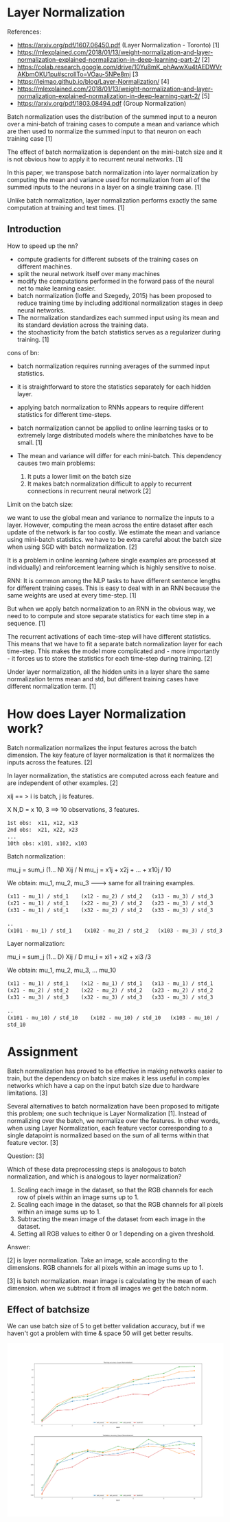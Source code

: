 # Layer Normalization 

References:

- https://arxiv.org/pdf/1607.06450.pdf (Layer Normalization - Toronto) [1]
- https://mlexplained.com/2018/01/13/weight-normalization-and-layer-normalization-explained-normalization-in-deep-learning-part-2/ [2]
- https://colab.research.google.com/drive/10Yu8mK_phAwwXu4tAEDWVrAKbmOKU1pu#scrollTo=VOau-5NPe8mj [3
- https://leimao.github.io/blog/Layer-Normalization/ [4]
- https://mlexplained.com/2018/01/13/weight-normalization-and-layer-normalization-explained-normalization-in-deep-learning-part-2/ [5]
- https://arxiv.org/pdf/1803.08494.pdf (Group Normalization)

Batch normalization uses the distribution of the summed input to a neuron over a mini-batch of training cases 
to compute a mean and variance which are then used to normalize the summed input to that
neuron on each training case [1]

The effect of batch normalization is dependent
on the mini-batch size and it is not obvious how to apply it to recurrent neural networks. [1]

In this paper, we transpose batch normalization into layer normalization by
computing the mean and variance used for normalization from all of the summed
inputs to the neurons in a layer on a single training case. [1]

Unlike batch normalization, layer normalization performs exactly the same computation at training and test times. [1]

## Introduction 

How to speed up the nn?

- compute gradients for different subsets of the training cases on different machines.
- split the neural network itself over many machines
- modify the computations performed in the forward pass of the neural net to make learning easier.
- batch normalization (Ioffe and Szegedy, 2015) has been proposed to reduce training time by including additional normalization
stages in deep neural networks.
- The normalization standardizes each summed input using its mean
and its standard deviation across the training data. 
- the stochasticity from the batch statistics serves as a regularizer during training. [1]

cons of bn:

- batch normalization requires running averages of the summed input statistics.
- it is straightforward to store the statistics separately
for each hidden layer. 
-  applying batch normalization to RNNs appears to require different statistics for different time-steps.
- batch normalization cannot be applied to online learning tasks or to extremely large distributed models where the
minibatches have to be small. [1]


- The mean and variance will differ for each mini-batch. This dependency causes two main problems:
    1. It puts a lower limit on the batch size
    2. It makes batch normalization difficult to apply to recurrent connections in recurrent neural network [2]

Limit on the batch size:

we want to use the global mean and variance to normalize the inputs to a layer. However, computing the mean across the 
entire dataset after each update of the network is far too costly. We estimate the mean and variance using mini-batch statistics. 
we have to be extra careful about the batch size when using SGD with batch normalization. [2]

It is a problem in online learning (where single examples are processed at individually) and reinforcement learning which
 is highly sensitive to noise.


RNN:
It is common among the NLP tasks to have different sentence lengths for different training cases. This is easy to
deal with in an RNN because the same weights are used at every time-step. [1]

But when we apply batch normalization to an RNN in the obvious way, we need to to compute and store separate statistics for
each time step in a sequence. [1]

The recurrent activations of each time-step will have different statistics. This means that we have to fit a separate 
batch normalization layer for each time-step. This makes the model more complicated and - more importantly - it forces 
us to store the statistics for each time-step during training. [2]

Under layer normalization, all the hidden units in a layer share the same normalization terms
mean and std, but different training cases have different normalization term. [1]


# How does Layer Normalization work?

Batch normalization normalizes the input features across the batch dimension. The key feature of layer normalization 
is that it normalizes the inputs across the features. [2]

In layer normalization, the statistics are computed across each feature and are independent of other examples. [2]

xij == > i is batch,  j is features.

X N,D = x 10, 3 ==> 10 observations, 3 features. 

    1st obs:  x11, x12, x13
    2nd obs:  x21, x22, x23
    ...
    10th obs: x101, x102, x103

Batch normalization:

mu_j = sum_i (1... N) Xij / N
mu_j = x1j + x2j + ... + x10j / 10 

We obtain: mu_1, mu_2, mu_3 ---> same for all training examples. 

    (x11 - mu_1) / std_1    (x12 - mu_2) / std_2   (x13 - mu_3) / std_3 
    (x21 - mu_1) / std_1    (x22 - mu_2) / std_2   (x23 - mu_3) / std_3 
    (x31 - mu_1) / std_1    (x32 - mu_2) / std_2   (x33 - mu_3) / std_3 
    
    ..
    (x101 - mu_1) / std_1    (x102 - mu_2) / std_2   (x103 - mu_3) / std_3 
    


Layer normalization:

mu_i = sum_j (1... D) Xij / D
mu_i = xi1 + xi2 + xi3 /3

We obtain: mu_1, mu_2, mu_3, ... mu_10 

    (x11 - mu_1) / std_1    (x12 - mu_1) / std_1   (x13 - mu_1) / std_1 
    (x21 - mu_2) / std_2    (x22 - mu_2) / std_2   (x23 - mu_2) / std_2 
    (x31 - mu_3) / std_3    (x32 - mu_3) / std_3   (x33 - mu_3) / std_3 
    
    ..
    (x101 - mu_10) / std_10    (x102 - mu_10) / std_10   (x103 - mu_10) / std_10

# Assignment  

Batch normalization has proved to be effective in making networks easier to train, but the dependency on batch size makes 
it less useful in complex networks which have a cap on the input batch size due to hardware limitations. [3]

Several alternatives to batch normalization have been proposed to mitigate this problem; one such technique is Layer 
Normalization [1]. Instead of normalizing over the batch, we normalize over the features. In other words, when using 
Layer Normalization, each feature vector corresponding to a single datapoint is normalized based on the sum of all terms 
within that feature vector. [3]

Question: [3]

Which of these data preprocessing steps is analogous to batch normalization, and which is analogous to layer normalization?

1. Scaling each image in the dataset, so that the RGB channels for each row of pixels within an image sums up to 1.
2. Scaling each image in the dataset, so that the RGB channels for all pixels within an image sums up to 1.
3. Subtracting the mean image of the dataset from each image in the dataset.
4. Setting all RGB values to either 0 or 1 depending on a given threshold.

Answer: 

[2] is layer normalization. Take an image, scale according to the dimensions. RGB channels for all pixels within an image sums up to 1.

[3] is batch normalization. mean image is calculating by the mean of each dimension. when we subtract it from all images we get the batch norm. 

## Effect of batchsize

We can use batch size of 5 to get better validation accuracy, but if we haven't got a problem with time & space 50 will get better results. 

![image_description](layer_norm.png)